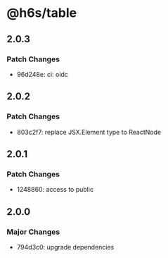 # @h6s/table

## 2.0.3

### Patch Changes

- 96d248e: ci: oidc

## 2.0.2

### Patch Changes

- 803c2f7: replace JSX.Element type to ReactNode

## 2.0.1

### Patch Changes

- 1248860: access to public

## 2.0.0

### Major Changes

- 794d3c0: upgrade dependencies
